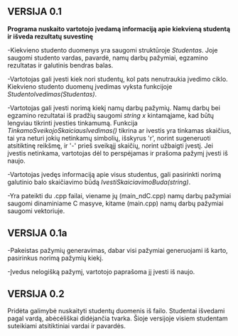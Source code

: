 ## VERSIJA 0.1

**Programa nuskaito vartotojo įvedamą informaciją apie kiekvieną studentą ir išveda rezultatų suvestinę**

-Kiekvieno studento duomenys yra saugomi struktūroje _Studentas_. Joje saugomi studento vardas, pavardė, namų darbų pažymiai, egzamino rezultatas ir galutinis bendras balas.

-Vartotojas gali įvesti kiek nori studentų, kol pats nenutraukia įvedimo ciklo. Kiekvieno studento duomenų įvedimas vyksta funkcijoje _StudentoIvedimas(Studentas)_.

-Vartotojas gali įvesti norimą kiekį namų darbų pažymių. Namų darbų bei egzamino rezultatai iš pradžių saugomi _string x_ kintamąjame, kad būtų lengviau tikrinti įvesties tinkamumą. Funkcija _TinkamoSveikojoSkaiciausIvedimas()_ tikrina ar ivestis yra tinkamas skaičius, tai yra neturi jokių netinkamų simbolių, išskyrus 'r', norint sugeneruoti atsitiktinę reikšmę, ir '-' prieš sveikąjį skaičių, norint užbaigti įvestį. Jei įvestis netinkama, vartotojas dėl to perspėjamas ir prašoma pažymį įvesti iš naujo.

-Vartotojas įvedęs informaciją apie visus studentus, gali pasirinkti norimą galutinio balo skaičiavimo būdą _IvestiSkaiciavimoBuda(string)_.

-Yra pateikti du .cpp failai, viename jų (main_ndC.cpp) namų darbų pažymiai saugomi dinaminiame C masyve, kitame (main.cpp) namų darbų pažymiai saugomi vektoriuje.

## VERSIJA 0.1a

-Pakeistas pažymių generavimas, dabar visi pažymiai generuojami iš karto, pasirinkus norimą pažymių kiekį.

-Įvedus nelogišką pažymį, vartotojo paprašoma jį įvesti iš naujo.

## VERSIJA 0.2
Pridėta galimybė nuskaityti studentų duomenis iš failo.
Studentai išvedami pagal vardą, abėcėliškai didėjančia tvarka.
Šioje versijoje visiem studentam suteikiami atsitiktiniai vardai ir pavardės.
